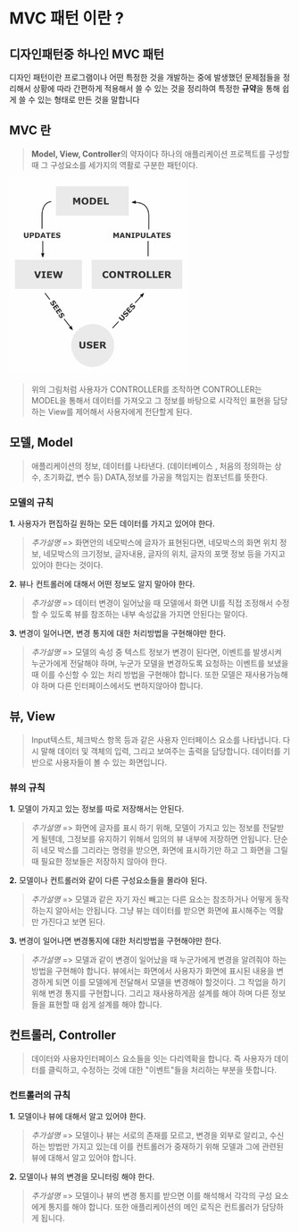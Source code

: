 # MVC 패턴 이란 ? 

## 디자인패턴중 하나인 MVC 패턴
 디자인 패턴이란 프로그램이나 어떤 특정한 것을 개발하는 중에 발생했던 문제점들을 정리해서 상황에 따라 간편하게 적용해서 쓸 수 있는 것을 정리하여 특정한 **규약**을 통해 쉽게 쓸 수 있는 형태로 만든 것을 말합니다

## MVC 란
> **Model, View, Controller**의 약자이다
> 하나의 애플리케이션 프로젝트를 구성할 때 그 구성요소를 세가지의 역활로 구분한 패턴이다.

<img src ="../images/MVC예시.png" style=text-align: center>

> 위의 그림처럼 사용자가 CONTROLLER를 조작하면 CONTROLLER는 MODEL을 통해서 데이터를 가져오고 그 정보를 바탕으로 시각적인 표현을 담당하는 View를 제어해서 사용자에게 전단할게 된다.

## 모델, Model
>애플리케이션의 정보, 데이터를 나타낸다. (데이터베이스 , 처음의 정의하는 상수, 초기화값, 변수 등) DATA,정보를 가공을 책임지는 컴포넌트를 뜻한다.
### 모델의 규칙
**1.** 사용자가 편집하길 원하는 모든 데이터를 가지고 있어야 한다.<Br>

> *추가설명* => 화면안의 네모박스에 글자가 표현된다면, 네모박스의 화면 위치 정보, 네모박스의 크기정보, 글자내용, 글자의 위치, 글자의 포맷 정보 등을 가지고 있어야 한다는 것이다.

**2.** 뷰나 컨트롤러에 대해서 어떤 정보도 알지 말아야 한다.

> *추가설명* => 데이터 변경이 일어났을 때 모델에서 화면 UI를 직접 조정해서 수정할 수 있도록 뷰를 참조하는 내부 속성값을 가지면 안된다는 말이다.

**3.** 변경이 일어나면, 변경 통지에 대한 처리방법을 구현해야만 한다.

> *추가설명* => 모델의 속성 중 텍스트 정보가 변경이 된다면, 이벤트를 발생시켜 누군가에게 전달해야 하며, 누군가 모델을 변경하도록 요청하는 이벤트를 보냈을 때 이를 수신할 수 있는 처리 방법을 구현해야 합니다. 또한 모델은 재사용가능해야 하며 다른 인터페이스에서도 변하지않아야 합니다.

## 뷰, View
> Input텍스트, 체크박스 항목 등과 같은 사용자 인터페이스 요소를 나타냅니다. 다시 말해 데이터 및 객체의 입력, 그리고 보여주는 출력을 담당합니다. 데이터를 기반으로 사용자들이 볼 수 있는 화면입니다.
### 뷰의 규칙
**1.** 모델이 가지고 있는 정보를 따로 저장해서는 안된다.

> *추가설명* => 화면에 글자를 표시 하기 위해, 모델이 가지고 있는 정보를 전달받게 될텐데, 그정보를 유지하기 위해서 임의의 뷰 내부에 저장하면 안됩니다. 단순히 네모 박스를 그리라는 명령을 받으면, 화면에 표시하기만 하고 그 화면을 그릴 때 필요한 정보들은 저장하지 않아야 한다.

**2.** 모델이나 컨트롤러와 같이 다른 구성요소들을 몰라야 된다.

> *추가설명* => 모델과 같은 자기 자신 빼고는 다른 요소는 참조하거나 어떻게 동작하는지 알아서는 안됩니다. 그냥 뷰는 데이터를 받으면 화면에 표시해주는 역활만 가진다고 보면 된다.

**3.** 변경이 일어나면 변경통지에 대한 처리방법을 구현해야만 한다.
> *추가설명* => 모델과 같이 변경이 일어났을 때 누군가에게 변경을 알려줘야 하는 방법을 구현해야 합니다. 뷰에서는 화면에서 사용자가 화면에 표시된 내용을 변경하게 되면 이를 모델에게 전달해서 모델을 변경해야 할것이다. 그 작업을 하기 위해 변경 통지를 구현합니다. 그리고 재사용하게끔 설계를 해야 하며 다른 정보들을 표현할 때 쉽게 설계를 해야 합니다.

## 컨트롤러, Controller
> 데이터와 사용자인터페이스 요소들을 잇는 다리역확을 합니다. 즉 사용자가 데이터를 클릭하고, 수정하는 것에 대한 "이벤트"들을 처리하는 부분을 뜻합니다.
### 컨트롤러의 규칙
**1.** 모델이나 뷰에 대해서 알고 있어야 한다.

> *추가설명* => 모델이나 뷰는 서로의 존재를 모르고, 변경을 외부로 알리고, 수신하는 방법만 가지고 있는데 이를 컨트롤러가 중재하기 위해 모델과 그에 관련된 뷰에 대해서 알고 있어야 합니다.

**2.** 모델이나 뷰의 변경을 모니터링 해야 한다.

> *추가설명* => 모델이나 뷰의 변경 통지를 받으면 이를 해석해서 각각의 구성 요소에게 통지를 해야 합니다. 또한 애플리케이션의 메인 로직은 컨트롤러가 담당하게 됩니다.

